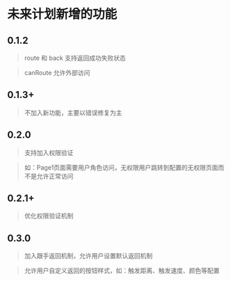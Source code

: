 # 未来计划新增的功能

## 0.1.2

> route 和 back 支持返回成功失败状态

> canRoute 允许外部访问

## 0.1.3+

> 不加入新功能，主要以错误修复为主

## 0.2.0

> 支持加入权限验证

> 如：Page1页面需要用户角色访问，无权限用户跳转到配置的无权限页面而不是允许正常访问

## 0.2.1+

> 优化权限验证机制

## 0.3.0

> 加入跟手返回机制，允许用户设置默认返回机制

> 允许用户自定义返回的按钮样式，如：触发距离、触发速度、颜色等配置